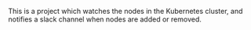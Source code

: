 This is a project which watches the nodes in the Kubernetes cluster, and notifies a slack channel when nodes are added or removed.
